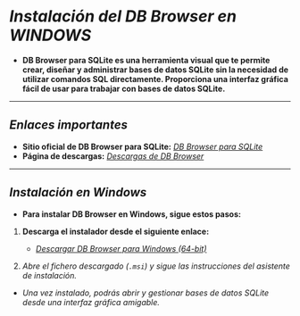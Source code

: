 <!-- Autor: Daniel Benjamin Perez Morales -->
<!-- GitHub: https://github.com/D4nitrix13 -->
<!-- Correo electrónico: danielperezdev@proton.me -->

# ***Instalación del DB Browser en WINDOWS***

- **DB Browser para SQLite es una herramienta visual que te permite crear, diseñar y administrar bases de datos SQLite sin la necesidad de utilizar comandos SQL directamente. Proporciona una interfaz gráfica fácil de usar para trabajar con bases de datos SQLite.**

---

## ***Enlaces importantes***

- **Sitio oficial de DB Browser para SQLite:** *[DB Browser para SQLite](https://sqlitebrowser.org/ "https://sqlitebrowser.org/")*
- **Página de descargas:** *[Descargas de DB Browser](https://sqlitebrowser.org/dl/ "https://sqlitebrowser.org/dl/")*

---

## ***Instalación en Windows***

- **Para instalar DB Browser en Windows, sigue estos pasos:**

1. **Descarga el instalador desde el siguiente enlace:**
   - *[Descargar DB Browser para Windows (64-bit)](https://download.sqlitebrowser.org/DB.Browser.for.SQLite-v3.13.0-win64.msi "https://download.sqlitebrowser.org/DB.Browser.for.SQLite-v3.13.0-win64.msi")*

2. *Abre el fichero descargado (`.msi`) y sigue las instrucciones del asistente de instalación.*

- *Una vez instalado, podrás abrir y gestionar bases de datos SQLite desde una interfaz gráfica amigable.*

